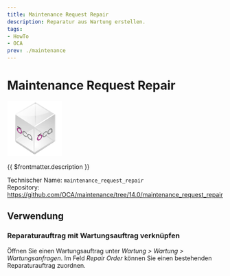 ```yaml
---
title: Maintenance Request Repair
description: Reparatur aus Wartung erstellen.
tags:
- HowTo
- OCA
prev: ./maintenance
---
```

# Maintenance Request Repair
![icon_oca_app](assets/icon_oca_app.png)

{{ $frontmatter.description }}

Technischer Name: `maintenance_request_repair`\
Repository: <https://github.com/OCA/maintenance/tree/14.0/maintenance_request_repair>

## Verwendung

### Reparaturauftrag mit Wartungsauftrag verknüpfen

Öffnen Sie einen Wartungsauftrag unter *Wartung > Wartung > Wartungsanfragen*. Im Feld *Repair Order* können Sie einen bestehenden Reparaturauftrag zuordnen.